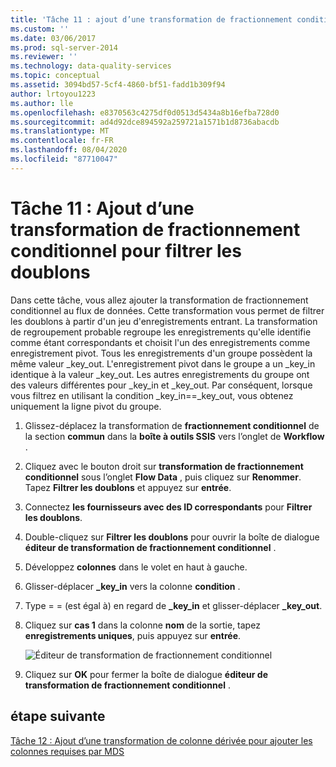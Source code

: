 ```yaml
---
title: 'Tâche 11 : ajout d’une transformation de fractionnement conditionnel pour filtrer les doublons | Microsoft Docs'
ms.custom: ''
ms.date: 03/06/2017
ms.prod: sql-server-2014
ms.reviewer: ''
ms.technology: data-quality-services
ms.topic: conceptual
ms.assetid: 3094bd57-5cf4-4860-bf51-fadd1b309f94
author: lrtoyou1223
ms.author: lle
ms.openlocfilehash: e8370563c4275df0d0513d5434a8b16efba728d0
ms.sourcegitcommit: ad4d92dce894592a259721a1571b1d8736abacdb
ms.translationtype: MT
ms.contentlocale: fr-FR
ms.lasthandoff: 08/04/2020
ms.locfileid: "87710047"
---
```

# <a name="task-11-adding-conditional-split-transform-to-filter-duplicates"></a>Tâche 11 : Ajout d’une transformation de fractionnement conditionnel pour filtrer les doublons
  Dans cette tâche, vous allez ajouter la transformation de fractionnement conditionnel au flux de données. Cette transformation vous permet de filtrer les doublons à partir d'un jeu d'enregistrements entrant. La transformation de regroupement probable regroupe les enregistrements qu'elle identifie comme étant correspondants et choisit l'un des enregistrements comme enregistrement pivot. Tous les enregistrements d'un groupe possèdent la même valeur _key_out. L'enregistrement pivot dans le groupe a un _key_in identique à la valeur _key_out. Les autres enregistrements du groupe ont des valeurs différentes pour _key_in et _key_out. Par conséquent, lorsque vous filtrez en utilisant la condition _key_in==_key_out, vous obtenez uniquement la ligne pivot du groupe.  
  
1.  Glissez-déplacez la transformation de **fractionnement conditionnel** de la section **commun** dans la **boîte à outils SSIS** vers l’onglet de **Workflow** .  
  
2.  Cliquez avec le bouton droit sur **transformation de fractionnement conditionnel** sous l’onglet **Flow Data** , puis cliquez sur **Renommer**. Tapez **Filtrer les doublons** et appuyez sur **entrée**.  
  
3.  Connectez **les fournisseurs avec des ID correspondants** pour **Filtrer les doublons**.  
  
4.  Double-cliquez sur **Filtrer les doublons** pour ouvrir la boîte de dialogue **éditeur de transformation de fractionnement conditionnel** .  
  
5.  Développez **colonnes** dans le volet en haut à gauche.  
  
6.  Glisser-déplacer **_key_in** vers la colonne **condition** .  
  
7.  Type = = (est égal à) en regard de **_key_in** et glisser-déplacer **_key_out**.  
  
8.  Cliquez sur **cas 1** dans la colonne **nom** de la sortie, tapez **enregistrements uniques**, puis appuyez sur **entrée**.  
  
     ![Éditeur de transformation de fractionnement conditionnel](../../2014/tutorials/media/et-addingconditionalsplittransformtofilterduplicates.jpg "Éditeur de transformation de fractionnement conditionnel")  
  
9. Cliquez sur **OK** pour fermer la boîte de dialogue **éditeur de transformation de fractionnement conditionnel** .  
  
## <a name="next-step"></a>étape suivante  
 [Tâche 12 : Ajout d’une transformation de colonne dérivée pour ajouter les colonnes requises par MDS](../../2014/tutorials/task-12-adding-derived-column-transform-to-add-columns-required-by-mds.md)  
  
  
